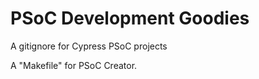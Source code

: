 PSoC Development Goodies
========================

A gitignore for Cypress PSoC projects

A "Makefile" for PSoC Creator.
